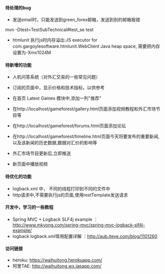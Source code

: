 #### 待处理的bug
+ 发送email时，只能发送到green_forex邮箱，发送到别的邮箱报错


mvn -Dtest=TestSubTechnical#test_se test

+ htmlunit 执行js时内存溢出:JS executor for com.gargoylesoftware.htmlunit.WebClient Java heap space, 需要把内存设置为-Xmx1024M

#### 待新增的功能
+ 人机问答系统（对外汇交易的一些常见问题）
+ 订阅的页面中，显示价格和技术指标，以供参考
+ 在首页 Latest Games 模块中,添加一列"推荐"
+ 在http://localhost/gameforest/gallery.html页面添加视频教程和外汇市场节目等
+ 在http://localhost/gameforest/forums.html页面添加论坛
+ 在http://localhost/gameforest/timeline.html页面今天将要发布的重要新闻,以及该新闻的历史数据,数据对汇价的影响等

+ 外汇市场节目更新后,立即推送
+ 新页面中播放视频

#### 待优化的功能
+ logback.xml 中， 不同的线程打印到不同的文件中
+ http请求中,不需要执行js的页面,使用restTemplate发送请求

#### 开发中，学习的一些教程
+ Spring MVC + Logback SLF4j example ：http://www.mkyong.com/spring-mvc/spring-mvc-logback-slf4j-example/
+ logback logback.xml常用配置详解 ：http://aub.iteye.com/blog/1101260

#### 访问链接
+   heroku: https://waihuitong.herokuapp.com/
+   阿里TAE: http://waihuitong.wx.jaeapp.com/